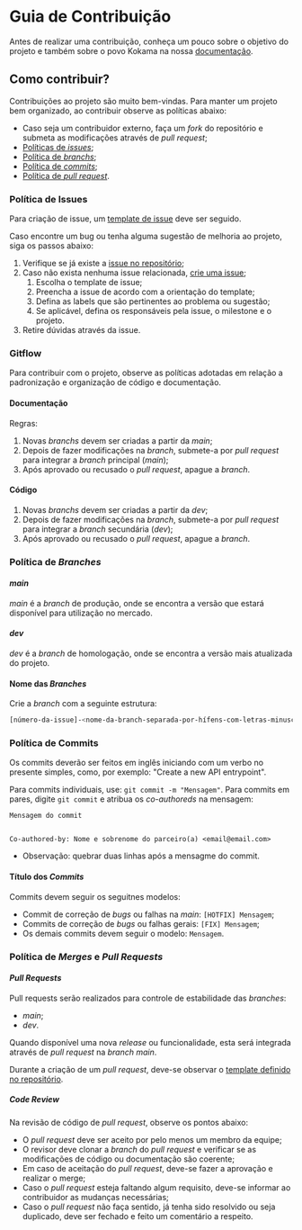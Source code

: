 # Guia de Contribuição

Antes de realizar uma contribuição, conheça um pouco sobre o objetivo do projeto e também sobre o povo Kokama na nossa [documentação](https://fga-eps-mds.github.io/EPS-2020-2-G3/).

## Como contribuir?

Contribuições ao projeto são muito bem-vindas. Para manter um projeto bem organizado, ao contribuir observe as políticas abaixo:

*   Caso seja um contribuidor externo, faça um *fork* do repositório e submeta as modificações através de *pull request*;
*   [Políticas de *issues*](CONTRIBUTING.md#política-de-issues);
*   [Política de *branchs*](CONTRIBUTING.md#política-de-*branch*es);
*   [Política de *commits*](CONTRIBUTING.md#política-de-commits);
*   [Política de *pull request*](CONTRIBUTING.md#política-de-merges-e-pull-requests).

### Política de Issues

Para criação de issue, um [template de issue](.github/ISSUE_TEMPLATE) deve ser seguido.

Caso encontre um bug ou tenha alguma sugestão de melhoria ao projeto, siga os passos abaixo:

1. Verifique se já existe a [issue no repositório](https://github.com/fga-eps-mds/EPS-2020-2-G3/issues);
2. Caso não exista nenhuma issue relacionada, [crie uma issue](https://github.com/fga-eps-mds/EPS-2020-2-G3/issues/new/choose);
   1. Escolha o template de issue;
   2. Preencha a issue de acordo com a orientação do template;
   3. Defina as labels que são pertinentes ao problema ou sugestão;
   4. Se aplicável, defina os responsáveis pela issue, o milestone e o projeto.
3. Retire dúvidas através da issue.

### Gitflow

Para contribuir com o projeto, observe as políticas adotadas em relação a padronização e organização de código e documentação.

#### Documentação

Regras:

1. Novas *branchs* devem ser criadas a partir da *main*;
2. Depois de fazer modificações na *branch*, submete-a por *pull request* para integrar a *branch* principal (*main*);
3. Após aprovado ou recusado o *pull request*, apague a *branch*.

#### Código

1. Novas *branchs* devem ser criadas a partir da *dev*;
2. Depois de fazer modificações na *branch*, submete-a por *pull request* para integrar a *branch* secundária (*dev*);
3. Após aprovado ou recusado o *pull request*, apague a *branch*.

### Política de *Branches*

#### *main*

*main* é a *branch* de produção, onde se encontra a versão que estará disponível para utilização no mercado.

#### *dev*

*dev* é a *branch* de homologação, onde se encontra a versão mais atualizada do projeto.

#### Nome das *Branches*

Crie a *branch* com a seguinte estrutura: 

```bash
[número-da-issue]-<nome-da-branch-separada-por-hífens-com-letras-minusculas-sem-acento>
```

### Política de Commits

Os commits deverão ser feitos em inglês iniciando com um verbo no presente simples, como, por exemplo: "Create a new API entrypoint".

Para commits individuais, use: `git commit -m "Mensagem"`.
Para commits em pares, digite `git commit` e atribua os *co-authoreds* na mensagem:

```
Mensagem do commit


Co-authored-by: Nome e sobrenome do parceiro(a) <email@email.com>
```

*   Observação: quebrar duas linhas após a mensagme do commit.

#### Título dos *Commits*

Commits devem seguir os seguitnes modelos:

*   Commit de correção de *bugs* ou falhas na *main*: `[HOTFIX] Mensagem`;
*   Commits de correção de *bugs* ou falhas gerais: `[FIX] Mensagem`;
*   Os demais commits devem seguir o modelo: `Mensagem`.

### Política de *Merges* e *Pull Requests*

#### *Pull Requests*

Pull requests serão realizados para controle de estabilidade das *branches*:
*   *main*;
*   *dev*.

Quando disponível uma nova *release* ou funcionalidade, esta será integrada através de *pull request* na *branch main*.

Durante a criação de um *pull request*, deve-se observar o [template definido no repositório](https://github.com/fga-eps-mds/EPS-2020-2-G3/compare).

##### *Code Review*

Na revisão de código de *pull request*, observe os pontos abaixo:

*   O *pull request* deve ser aceito por pelo menos um membro da equipe;
*   O revisor deve clonar a *branch* do *pull request* e verificar se as modificações de código ou documentação são coerente;
*   Em caso de aceitação do *pull request*, deve-se fazer a aprovação e realizar o merge;
*   Caso o *pull request* esteja faltando algum requisito, deve-se informar ao contribuidor as mudanças necessárias;
*   Caso o *pull request* não faça sentido, já tenha sido resolvido ou seja duplicado, deve ser fechado e feito um comentário a respeito.
